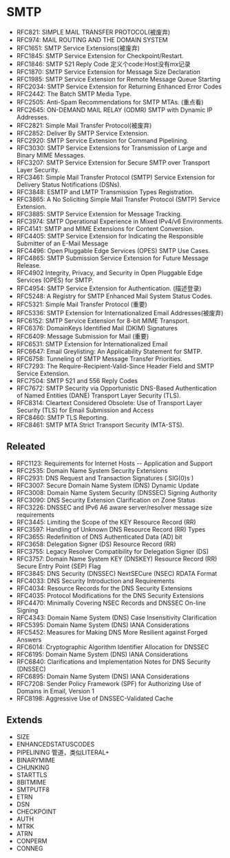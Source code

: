 # SMTP
- RFC821: SIMPLE MAIL TRANSFER PROTOCOL(被废弃)
- RFC974: MAIL ROUTING AND THE DOMAIN SYSTEM
- RFC1651: SMTP Service Extensions(被废弃)
- RFC1845: SMTP Service Extension for Checkpoint/Restart.
- RFC1846: SMTP 521 Reply Code 定义个code:Host没有mx记录
- RFC1870: SMTP Service Extension for Message Size Declaration
- RFC1985: SMTP Service Extension for Remote Message Queue Starting
- RFC2034: SMTP Service Extension for Returning Enhanced Error Codes
- RFC2442: The Batch SMTP Media Type.
- RFC2505: Anti-Spam Recommendations for SMTP MTAs. (重点看)
- RFC2645: ON-DEMAND MAIL RELAY (ODMR) SMTP with Dynamic IP Addresses.
- RFC2821: Simple Mail Transfer Protocol(被废弃)
- RFC2852: Deliver By SMTP Service Extension.
- RFC2920: SMTP Service Extension for Command Pipelining.
- RFC3030: SMTP Service Extensions for Transmission of Large and Binary MIME Messages.
- RFC3207: SMTP Service Extension for Secure SMTP over Transport Layer Security.
- RFC3461: Simple Mail Transfer Protocol (SMTP) Service Extension for Delivery Status Notifications (DSNs).
- RFC3848: ESMTP and LMTP Transmission Types Registration.
- RFC3865: A No Soliciting Simple Mail Transfer Protocol (SMTP) Service Extension.
- RFC3885: SMTP Service Extension for Message Tracking.
- RFC3974: SMTP Operational Experience in Mixed IPv4/v6 Environments.
- RFC4141: SMTP and MIME Extensions for Content Conversion.
- RFC4405: SMTP Service Extension for Indicating the Responsible Submitter of an E-Mail Message
- RFC4496: Open Pluggable Edge Services (OPES) SMTP Use Cases.
- RFC4865: SMTP Submission Service Extension for Future Message Release.
- RFC4902 Integrity, Privacy, and Security in Open Pluggable Edge Services (OPES) for SMTP.
- RFC4954: SMTP Service Extension for Authentication. (描述登录)
- RFC5248: A Registry for SMTP Enhanced Mail System Status Codes.
- RFC5321: Simple Mail Transfer Protocol (重要)
- RFC5336: SMTP Extension for Internationalized Email Addresses(被废弃)
- RFC6152: SMTP Service Extension for 8-bit MIME Transport.
- RFC6376: DomainKeys Identified Mail (DKIM) Signatures
- RFC6409: Message Submission for Mail (重要)
- RFC6531: SMTP Extension for Internationalized Email
- RFC6647: Email Greylisting: An Applicability Statement for SMTP.
- RFC6758: Tunneling of SMTP Message Transfer Priorities.
- RFC7293: The Require-Recipient-Valid-Since Header Field and SMTP Service Extension.
- RFC7504: SMTP 521 and 556 Reply Codes
- RFC7672: SMTP Security via Opportunistic DNS-Based Authentication of Named Entities (DANE) Transport Layer Security (TLS).
- RFC8314: Cleartext Considered Obsolete: Use of Transport Layer Security (TLS) for Email Submission and Access
- RFC8460: SMTP TLS Reporting.
- RFC8461: SMTP MTA Strict Transport Security (MTA-STS).
## Releated
- RFC1123: Requirements for Internet Hosts -- Application and Support
- RFC2535: Domain Name System Security Extensions
- RFC2931: DNS Request and Transaction Signatures ( SIG(0)s )
- RFC3007: Secure Domain Name System (DNS) Dynamic Update
- RFC3008: Domain Name System Security (DNSSEC) Signing Authority
- RFC3090: DNS Security Extension Clarification on Zone Status
- RFC3226: DNSSEC and IPv6 A6 aware server/resolver message size requirements
- RFC3445: Limiting the Scope of the KEY Resource Record (RR)
- RFC3597: Handling of Unknown DNS Resource Record (RR) Types
- RFC3655: Redefinition of DNS Authenticated Data (AD) bit
- RFC3658: Delegation Signer (DS) Resource Record (RR)
- RFC3755: Legacy Resolver Compatibility for Delegation Signer (DS)
- RFC3757: Domain Name System KEY (DNSKEY) Resource Record (RR) Secure Entry Point (SEP) Flag
- RFC3845: DNS Security (DNSSEC) NextSECure (NSEC) RDATA Format
- RFC4033: DNS Security Introduction and Requirements
- RFC4034: Resource Records for the DNS Security Extensions
- RFC4035: Protocol Modifications for the DNS Security Extensions
- RFC4470: Minimally Covering NSEC Records and DNSSEC On-line Signing
- RFC4343: Domain Name System (DNS) Case Insensitivity Clarification
- RFC5395: Domain Name System (DNS) IANA Considerations
- RFC5452: Measures for Making DNS More Resilient against Forged Answers
- RFC6014: Cryptographic Algorithm Identifier Allocation for DNSSEC
- RFC6195: Domain Name System (DNS) IANA Considerations
- RFC6840: Clarifications and Implementation Notes for DNS Security (DNSSEC)
- RFC6895: Domain Name System (DNS) IANA Considerations
- RFC7208: Sender Policy Framework (SPF) for Authorizing Use of Domains in Email, Version 1
- RFC8198: Aggressive Use of DNSSEC-Validated Cache
## Extends
- SIZE
- ENHANCEDSTATUSCODES
- PIPELINING  管道，类似LITERAL+
- BINARYMIME
- CHUNKING
- STARTTLS
- 8BITMIME
- SMTPUTF8
- ETRN
- DSN
- CHECKPOINT
- AUTH
- MTRK
- ATRN
- CONPERM
- CONNEG
